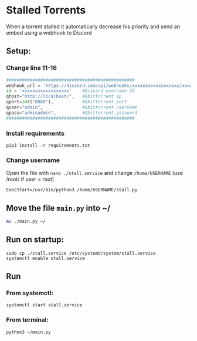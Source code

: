 # Stalled Torrents

When a torrent stalled it automatically decrease his priority and send an embed using a webhook to Discord

## Setup:
### Change line 11-16
```py
#################################################
webhook_url = 'https://discord.com/api/webhooks/xxxxxxxxxxxxxxxxxx/xxxxxxxxxxxxxxxxxx' #Discord webhook
id = 'xxxxxxxxxxxxxxxxxx'    #Discord username ID
qhost="http://localhost/",   #Qbittorrent ip
qport=int("8080"),           #Qbittorrent port
quser="admin",               #Qbittorrent username
qpass="adminadmin",          #Qbittorrent password
#################################################
```
### Install requirements
```
pip3 install -r requirements.txt
```
### Change username
Open the file with `nano ./stall.service` and change `/home/USERNAME` (use /root/ if user = root) 
```
ExecStart=/usr/bin/python3 /home/USERNAME/stall.py
```
## Move the file `main.py` into ~/
```sh
mv ./main.py ~/
```

## Run on startup:
```
sudo cp ./stall.service /etc/systemd/system/stall.service
systemctl enable stall.service
```

## Run
### From systemctl:
```
systemctl start stall.service
```

### From terminal:
```
python3 ~/main.py
```
